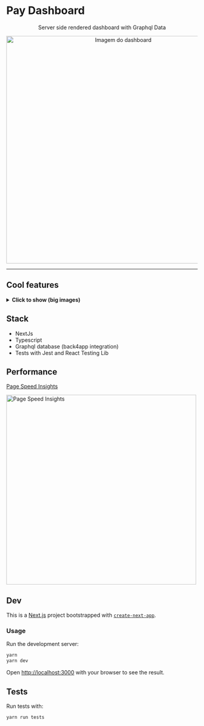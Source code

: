 # Pay Dashboard

<center>

<p>Server side rendered dashboard with Graphql Data</p>
<img alt="Imagem do dashboard" width="600" src="https://i.imgur.com/HWSdOLU.png">
</center>

--- 

## Cool features

<details>
<summary><b>Click to show (big images)</b></summary>

###  3D css only fliping card

<img alt="Fliping Card" src="https://i.imgur.com/K1vts7W.gif" />

###  Animated chart

<img alt="Animated Chart" src="https://i.imgur.com/fxrPa9t.gif" />

###  CSS Vectors

<img alt="Vector" src="https://i.imgur.com/TUKfUY6.png" />

### Animated sort by

<img alt="Sort" src="https://i.imgur.com/0XvTXv1.gif" />



</details>

## Stack
- NextJs
- Typescript
- Graphql database (back4app integration)
- Tests with Jest and React Testing Lib
  
## Performance

[Page Speed Insights](https://developers.google.com/speed/pagespeed/insights/?hl=pt-br&url=https%3A%2F%2Fpay-dashboard-randalmaia.vercel.app%2F&tab=desktop)

<img alt="Page Speed Insights" width="500" src="https://i.imgur.com/ADIwz1n.png" />


## Dev

This is a [Next.js](https://nextjs.org/) project bootstrapped with [`create-next-app`](https://github.com/vercel/next.js/tree/canary/packages/create-next-app).

### Usage

Run the development server:

```bash
yarn
yarn dev
```

Open [http://localhost:3000](http://localhost:3000) with your browser to see the result.

## Tests

Run tests with:

```bash
yarn run tests
```
